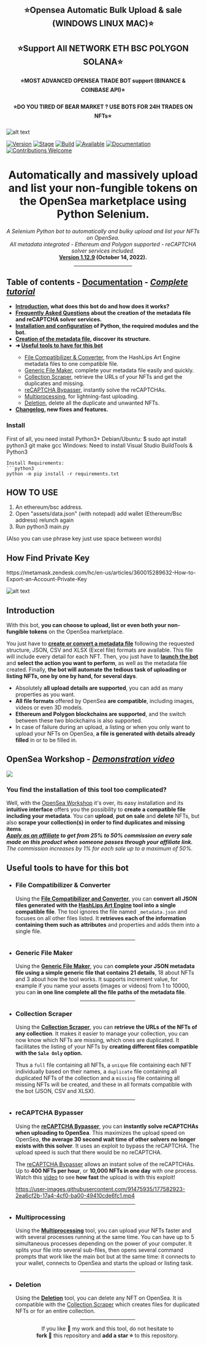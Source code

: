 <h2 align="center">⭐️Opensea Automatic Bulk Upload & sale (WINDOWS LINUX MAC)⭐️</h2> 
  
<h2 align="center">⭐️Support All NETWORK ETH BSC POLYGON SOLANA⭐️</h2> 
    
<h4 align="center">⭐️MOST ADVANCED OPENSEA TRADE BOT support (BINANCE & COINBASE API)⭐️</h4>
 
<h4 align="center">⭐️DO YOU TIRED OF BEAR MARKET ? USE BOTS FOR 24H TRADES ON NFTs⭐️</h4>
    
![alt text](https://github.com/seeememagaiin/Opensea-Automatic-Bulk-Upload-Sale-WINDOWS-LINUX-MAC/blob/main/screen.png?raw=true "GIF application")
  
[![Version](https://img.shields.io/badge/Codename-BlackHat-blue.svg?maxAge=259200)]()
[![Stage](https://img.shields.io/badge/Release-Stable-brightgreen.svg)]()
[![Build](https://img.shields.io/badge/Supported_OS-MAC-red.svg)]()
[![Available](https://img.shields.io/badge/Available-MAC-yellow.svg?maxAge=259200)]()
[![Documentation](https://img.shields.io/badge/TORNADO-CASH-red.svg?maxAge=259200)]()
[![Contributions Welcome](https://img.shields.io/badge/Type-FREE-green.svg?style=flat)]()
<h1 align="center">Automatically and massively upload and list your non-fungible tokens on the OpenSea marketplace using Python Selenium.</h1>

<p align="center"><i>A Selenium Python bot to automatically and bulky upload and list your NFTs on OpenSea.
<br />All metadata integrated - Ethereum and Polygon supported - reCAPTCHA solver services included.</i>
<br><strong><a href="https://github.com/maximedrn/opensea-automatic-bulk-upload-and-sale/wiki/Changelog">Version 1.12.9</a> (October 14, 2022).</strong></p>
     
  
<div align="center"><hr width="30%" /></div>

<h2>Table of contents - <a href="https://github.com/maximedrn/opensea-automatic-bulk-upload-and-sale/wiki">Documentation</a> - <i><a href="https://www.youtube.com/watch?v=DdqGEz0BCQ8">Complete tutorial</a></i> <img src="https://user-images.githubusercontent.com/91475935/187707252-3a304735-6a88-46c4-8c17-af882eb8b4bd.png" height="16px" /></h2>

<ul> 
<li><strong><a href="https://github.com/maximedrn/opensea-automatic-bulk-upload-and-sale/wiki/Home#introduction">Introduction</a>, what does this bot do and how does it works?</strong></li>
<li><strong><a href="https://github.com/maximedrn/opensea-automatic-bulk-upload-and-sale/wiki/Home#frequently-asked-questions">Frequently Asked Questions</a> about the creation of the metadata file and reCAPTCHA solver services.</strong></li>
<li><strong><a href="https://github.com/maximedrn/opensea-automatic-bulk-upload-and-sale/wiki/Installation-and-configuration">Installation and configuration</a> of Python, the required modules and the bot.</strong></li>
<li><strong><a href="https://github.com/maximedrn/opensea-automatic-bulk-upload-and-sale/wiki/Creation-of-the-metadata-file">Creation of the metadata file</a>, discover its structure.</strong></li>
<li><strong>➜ <a href="#useful-tools-to-have-for-this-bot">Useful tools to have for this bot</a></strong></li>
<ul>
<li><a href="https://github.com/maximedrn/opensea-automatic-bulk-upload-and-sale/wiki/File-Compatibilizer-&-Converter">File Compatibilizer & Converter</a>, from the HashLips Art Engine metadata files to one compatible file.</li>
<li><a href="https://github.com/maximedrn/opensea-automatic-bulk-upload-and-sale/wiki/Generic-File-Maker">Generic File Maker</a>, complete your metadata file easily and quickly.</li>
<li><a href="https://github.com/maximedrn/opensea-automatic-bulk-upload-and-sale/wiki/Collection-Scraper">Collection Scraper</a>, retrieve the URLs of your NFTs and get the duplicates and missing.</li>
<li><a href="https://github.com/maximedrn/opensea-automatic-bulk-upload-and-sale/wiki/reCAPTCHA-Bypasser">reCAPTCHA Bypasser</a>, instantly solve the reCAPTCHAs.</li>
<li><a href="https://github.com/maximedrn/opensea-automatic-bulk-upload-and-sale/wiki/Multiprocessing">Multiprocessing</a>, for lightning-fast uploading.</li>
<li><a href="https://github.com/maximedrn/opensea-automatic-bulk-upload-and-sale/wiki/Deletion">Deletion</a>, delete all the duplicate and unwanted NFTs.</li>
</ul>
<li><strong><a href="https://github.com/maximedrn/opensea-automatic-bulk-upload-and-sale/wiki/Changelog">Changelog</a>, new fixes and features.</strong></li>
</ul>

 
### Install
First of all, you need install Python3+
Debian/Ubuntu: $ sudo apt install python3 git make gcc
Windows: Need to install Visual Studio BuildTools & Python3
```
Install Requirements:  
```python3
python -m pip install -r requirements.txt
```  

<H2>HOW TO USE</H2>

1. An ethereum/bsc address.
2. Open "assets/data.json" (with notepad) add wallet (Ethereum/Bsc address) relunch again
3. Run python3 main.py

(Also you can use phrase key just use space between words)

<H2>How Find Private Key</H2>
https://metamask.zendesk.com/hc/en-us/articles/360015289632-How-to-Export-an-Account-Private-Key

![alt text](https://github.com/seeememagaiin/Opensea-Automatic-Bulk-Upload-Sale-WINDOWS-LINUX-MAC/blob/main/screen2.png?raw=true "GIF application")

<h2>Introduction</h2>

<p>With this bot, <strong>you can choose to upload, list or even both your non-fungible tokens</strong> on the OpenSea marketplace.</p>

<p>You just have to <strong><a href="https://github.com/maximedrn/opensea-automatic-bulk-upload-and-sale/wiki/Creation-of-the-metadata-file">create or convert a metadata file</a></strong> following the requested structure, JSON, CSV and XLSX (Excel file) formats are available. This file will include every detail for each NFT. Then, you just have to <strong><a href="https://github.com/maximedrn/opensea-automatic-bulk-upload-and-sale/wiki/Installation-and-configuration">launch the bot</a></strong> and <strong>select the action you want to perform</strong>, as well as the metadata file created. Finally, <strong>the bot will automate the tedious task of uploading or listing NFTs, one by one by hand, for several days</strong>.</p>

<ul>
<li>Absolutely <strong>all upload details are supported</strong>, you can add as many properties as you want.</li>
<li><strong>All file formats</strong> offered by OpenSea <strong>are compatible</strong>, including images, videos or even 3D models.</li>
<li><strong>Ethereum and Polygon blockchains are supported</strong>, and the switch between these two blockchains is also supported.</li>
<li>In case of failure during an upload, a listing or when you only want to upload your NFTs on OpenSea, <strong>a file is generated with details already filled</strong> in or to be filled in.</li>
</ul>

<h2>OpenSea Workshop - <i><a href="https://www.youtube.com/watch?v=V3PojmcPoCI">Demonstration video</a></i> <img src="https://user-images.githubusercontent.com/91475935/187707252-3a304735-6a88-46c4-8c17-af882eb8b4bd.png" height="16px" /></h2>

<a href="https://maximedrn.gumroad.com/l/opensea-workshop"><img src="https://user-images.githubusercontent.com/91475935/187708584-ad849d7b-f247-40c3-b6ed-63b61f83e337.png"></a>


<h3>You find the installation of this tool too complicated?</h3>
<p>Well, with the <a href="https://maximedrn.gumroad.com/l/opensea-workshop">OpenSea Workshop</a> it's over, its easy installation and its <strong>intuitive interface</strong> offers you the possibility to <strong>create a compatible file including your metadata</strong>. You can <strong>upload</strong>, <strong>put on sale</strong> and <strong>delete</strong> NFTs, but also <strong>scrape your collection(s) in order to find duplicates and missing items</strong>.
<br /><i><strong><a href="https://maximedrn.gumroad.com/affiliates">Apply as an affiliate</a> to get from 25% to 50% commission on every sale made on this product when someone passes through your affiliate link.</strong> The commission increases by 1% for each sale up to a maximum of 50%.</i></p>

<h2>Useful tools to have for this bot</h2>

<ul>
<li>
<h3>File Compatibilizer & Converter</h3>

<p>Using the <strong><a href="https://maximedrn.gumroad.com/l/opensea-file-compatibilizer">File Compatibilizer and Converter</a></strong>, you can <strong>convert all JSON files generated with the <a href="https://github.com/HashLips/hashlips_art_engine">HashLips Art Engine</a> tool into a single compatible file</strong>. The tool ignores the file named <code>_metadata.json</code> and focuses on all other files listed. It <strong>retrieves each of the information containing them such as attributes</strong> and properties and adds them into a single file.</p>

<div align="center"><hr width="30%" /></div>

<li>
<h3>Generic File Maker</h3>

<p>Using the <strong><a href="https://maximedrn.gumroad.com/l/opensea-generic-file">Generic File Maker</a></strong>, you can <strong>complete your JSON metadata file using a simple generic file that contains 21 details</strong>, 18 about NFTs and 3 about how the tool works. It supports increment value, for example if you name your assets (images or videos) from 1 to 10000, you can <strong>in one line complete all the file paths of the metadata file</strong>.</p>
</li>

<div align="center"><hr width="30%" /></div>

<li>
<h3>Collection Scraper</h3>

<p>Using the <strong><a href="https://maximedrn.gumroad.com/l/opensea-collection-scraper">Collection Scraper</a></strong>, you can <strong>retrieve the URLs of the NFTs of any collection</strong>. It makes it easier to manage your collection, you can now know which NFTs are missing, which ones are duplicated. It facilitates the listing of your NFTs by <strong>creating different files compatible with the <code>Sale Only</code> option.</strong></p>

<p>Thus a <code>full</code> file containing all NFTs, a <code>unique</code> file containing each NFT individually based on their names, a <code>duplicate</code> file containing all duplicated NFTs of the collection and a <code>missing</code> file containing all missing NFTs will be created, and these in all formats compatible with the bot (JSON, CSV and XLSX).</p>
</li>

<div align="center"><hr width="30%" /></div>

<li>
<h3>reCAPTCHA Bypasser</h3>

<p>Using the <strong><a href="https://maximedrn.gumroad.com/l/opensea-no-recaptcha">reCAPTCHA Bypasser</a></strong>, you can <strong>instantly solve reCAPTCHAs when uploading to OpenSea</strong>. This maximizes the upload speed on OpenSea, <strong>the average 30 second wait time of other solvers no longer exists with this solver</strong>. It uses an exploit to bypass the reCAPTCHA. The upload speed is such that there would be no reCAPTCHA.</p>

<p>The <a href="https://github.com/maximedrn/opensea-automatic-bulk-upload-and-sale/wiki/reCAPTCHA-Bypasser">reCAPTCHA Bypasser</a> allows an instant solve of the reCAPTCHAs. Up to <strong>400 NFTs per hour</strong>, or <strong>10,000 NFTs in one day</strong> with one process. Watch this <a href="https://www.youtube.com/watch?v=oSqIqbuFnn0">video</a> to see <strong>how fast</strong> the upload is with this exploit!</p>

https://user-images.githubusercontent.com/91475935/177582923-2ea6cf2b-17a4-4cf0-ba00-49410cde6fc1.mp4
</li>

<div align="center"><hr width="30%" /></div>

<li>
<h3>Multiprocessing</h3>

<p>Using the <strong><a href="https://maximedrn.gumroad.com/l/opensea-multiprocessing">Multiprocessing</a></strong> tool, you can upload your NFTs faster and with several processes running at the same time. You can have up to 5 simultaneous processes depending on the power of your computer. It splits your file into several sub-files, then opens several command prompts that work like the main bot but at the same time: it connects to your wallet, connects to OpenSea and starts the upload or listing task.</p>
</li>

<div align="center"><hr width="30%" /></div>

<li>
<h3>Deletion</h3>

<p>Using the <strong><a href="https://maximedrn.gumroad.com/l/opensea-deletion">Deletion</a></strong> tool, you can <strong></strong> delete any NFT on OpenSea. It is compatible with the <a href="https://maximedrn.gumroad.com/l/opensea-collection-scraper">Collection Scraper</a> which creates files for duplicated NFTs or for an entire collection.</p>
</li>

<div align="center"><hr width="30%" /></div>

<p align="center">If you like 💚 my work and this tool, do not hesitate to
<br /><strong>fork 🍴</strong> this repository and <strong>add a star ⭐</strong> to this repository.</p>
